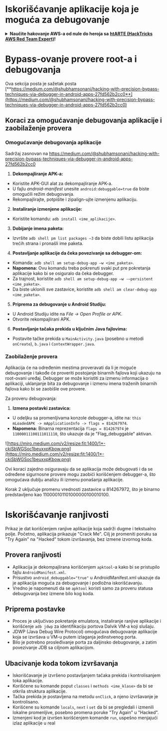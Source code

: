 # Iskorišćavanje aplikacije koja je moguća za debugovanje

<details>

<summary><strong>Naučite hakovanje AWS-a od nule do heroja sa</strong> <a href="https://training.hacktricks.xyz/courses/arte"><strong>htARTE (HackTricks AWS Red Team Expert)</strong></a><strong>!</strong></summary>

Drugi načini podrške HackTricks-u:

* Ako želite da vidite **vašu kompaniju reklamiranu na HackTricks-u** ili **preuzmete HackTricks u PDF formatu** proverite [**SUBSCRIPTION PLANS**](https://github.com/sponsors/carlospolop)!
* Nabavite [**zvanični PEASS & HackTricks swag**](https://peass.creator-spring.com)
* Otkrijte [**The PEASS Family**](https://opensea.io/collection/the-peass-family), našu kolekciju ekskluzivnih [**NFT-ova**](https://opensea.io/collection/the-peass-family)
* **Pridružite se** 💬 [**Discord grupi**](https://discord.gg/hRep4RUj7f) ili [**telegram grupi**](https://t.me/peass) ili nas **pratite** na **Twitter-u** 🐦 [**@carlospolopm**](https://twitter.com/hacktricks_live)**.**
* **Podelite svoje hakovanje trikove slanjem PR-ova na** [**HackTricks**](https://github.com/carlospolop/hacktricks) i [**HackTricks Cloud**](https://github.com/carlospolop/hacktricks-cloud) github repozitorijume.

</details>

# **Bypass-ovanje provere root-a i debugovanja**

Ova sekcija posta je sažetak posta [**https://medium.com/@shubhamsonani/hacking-with-precision-bypass-techniques-via-debugger-in-android-apps-27fd562b2cc0**](https://medium.com/@shubhamsonani/hacking-with-precision-bypass-techniques-via-debugger-in-android-apps-27fd562b2cc0)

## Koraci za omogućavanje debugovanja aplikacije i zaobilaženje provera

### **Omogućavanje debugovanja aplikacije**

Sadržaj zasnovan na https://medium.com/@shubhamsonani/hacking-with-precision-bypass-techniques-via-debugger-in-android-apps-27fd562b2cc0

1. **Dekompajliranje APK-a:**
- Koristite APK-GUI alat za dekompajliranje APK-a.
- U fajlu _android-manifest_ unesite `android:debuggable=true` da biste omogućili režim debugovanja.
- Rekompajlirajte, potpišite i zipalign-ujte izmenjenu aplikaciju.

2. **Instaliranje izmenjene aplikacije:**
- Koristite komandu: `adb install <ime_aplikacije>`.

3. **Dobijanje imena paketa:**
- Izvršite `adb shell pm list packages –3` da biste dobili listu aplikacija trećih strana i pronašli ime paketa.

4. **Postavljanje aplikacije da čeka povezivanje sa debugger-om:**
- Komanda: `adb shell am setup-debug-app –w <ime_paketa>`.
- **Napomena:** Ovu komandu treba pokrenuti svaki put pre pokretanja aplikacije kako bi se osiguralo da čeka debugger.
- Za trajnost, koristite `adb shell am setup-debug-app –w -–persistent <ime_paketa>`.
- Da biste uklonili sve zastavice, koristite `adb shell am clear-debug-app <ime_paketa>`.

5. **Priprema za debugovanje u Android Studiju:**
- U Android Studiju idite na _File -> Open Profile or APK_.
- Otvorite rekompajlirani APK.

6. **Postavljanje tačaka prekida u ključnim Java fajlovima:**
- Postavite tačke prekida u `MainActivity.java` (posebno u metodi `onCreate`), `b.java` i `ContextWrapper.java`.

### **Zaobilaženje provera**

Aplikacija će na određenim mestima proveravati da li je moguće debugovanje i takođe će proveriti postojanje binarnih fajlova koji ukazuju na root-ovani uređaj. Debugger se može koristiti za izmenu informacija o aplikaciji, uklanjanje bita za debugovanje i izmenu imena traženih binarnih fajlova kako bi se zaobišle ove provere.

Za proveru debugovanja:

1. **Izmena postavki zastavica:**
- U odeljku sa promenljivama konzole debugger-a, idite na: `this mLoadedAPK -> mApplicationInfo -> flags = 814267974`.
- **Napomena:** Binarna reprezentacija `flags = 814267974` je `11000011100111011110`, što ukazuje da je "Flag_debuggable" aktivan.

![https://miro.medium.com/v2/resize:fit:1400/1*-ckiSbWGSoc1beuxxpKbow.png](https://miro.medium.com/v2/resize:fit:1400/1*-ckiSbWGSoc1beuxxpKbow.png)

Ovi koraci zajedno osiguravaju da se aplikacija može debugovati i da se određene sigurnosne provere mogu zaobići korišćenjem debugger-a, što omogućava dublju analizu ili izmenu ponašanja aplikacije.

Korak 2 uključuje promenu vrednosti zastavice u 814267972, što je binarno predstavljeno kao 110000101101000000100010100.

# **Iskorišćavanje ranjivosti**

Prikaz je dat korišćenjem ranjive aplikacije koja sadrži dugme i tekstualno polje. Početno, aplikacija prikazuje "Crack Me". Cilj je promeniti poruku sa "Try Again" na "Hacked" tokom izvršavanja, bez izmene izvornog koda.

## **Provera ranjivosti**
- Aplikacija je dekompajlirana korišćenjem `apktool`-a kako bi se pristupilo fajlu `AndroidManifest.xml`.
- Prisustvo `android_debuggable="true"` u AndroidManifest.xml ukazuje da je aplikacija moguća za debugovanje i podložna iskorišćavanju.
- Vredno je napomenuti da se `apktool` koristi samo za proveru statusa debugovanja bez izmene bilo kog koda.

## **Priprema postavke**
- Proces je uključivao pokretanje emulatora, instaliranje ranjive aplikacije i korišćenje `adb jdwp` za identifikaciju portova Dalvik VM-a koji slušaju.
- JDWP (Java Debug Wire Protocol) omogućava debugovanje aplikacije koja se izvršava u VM-u putem izlaganja jedinstvenog porta.
- Bilo je potrebno prosleđivanje porta za daljinsko debugovanje, a zatim povezivanje JDB sa ciljnom aplikacijom.

## **Ubacivanje koda tokom izvršavanja**
- Iskorišćavanje je izvršeno postavljanjem tačaka prekida i kontrolisanjem toka aplikacije.
- Korišćene su komande poput `classes` i `methods <ime_klase>` da bi se otkrila struktura aplikacije.
- Tačka prekida je postavljena na metodu `onClick`, a njeno izvršavanje je kontrolisano.
- Korišćene su komande `locals`, `next` i `set` da bi se pregledali i izmenili lokalne promenljive, posebno promena poruke "Try Again" u "Hacked".
- Izmenjeni kod je izvršen korišćenjem komande `run`, uspešno menjajući izlaz aplikacije u real

